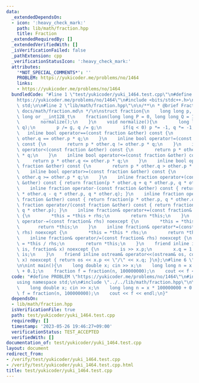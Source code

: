 ```yaml
---
data:
  _extendedDependsOn:
  - icon: ':heavy_check_mark:'
    path: lib/math/fraction.hpp
    title: Fraction
  _extendedRequiredBy: []
  _extendedVerifiedWith: []
  _isVerificationFailed: false
  _pathExtension: cpp
  _verificationStatusIcon: ':heavy_check_mark:'
  attributes:
    '*NOT_SPECIAL_COMMENTS*': ''
    PROBLEM: https://yukicoder.me/problems/no/1464
    links:
    - https://yukicoder.me/problems/no/1464
  bundledCode: "#line 1 \"test/yukicoder/yuki_1464.test.cpp\"\n#define PROBLEM \"\
    https://yukicoder.me/problems/no/1464\"\n#include <bits/stdc++.h>\nusing namespace\
    \ std;\n\n#line 2 \"lib/math/fraction.hpp\"\n\n/**\n * @brief Fraction\n * @docs\
    \ docs/math/fraction.md\n */\n\nstruct fraction{\n    long long p, q; // long\
    \ long or __int128_t\n    fraction(long long P = 0, long long Q = 1): p(P), q(Q){\n\
    \        normalize();\n    }\n    void normalize(){\n        long long g = __gcd(p,\
    \ q);\n        p /= g, q /= g;\n        if(q < 0) p *= -1, q *= -1;\n    }\n \
    \   inline bool operator==(const fraction &other) const {\n        return p *\
    \ other.q == other.p * q;\n    }\n    inline bool operator!=(const fraction &other)\
    \ const {\n        return p * other.q != other.p * q;\n    }\n    inline bool\
    \ operator<(const fraction &other) const {\n        return p * other.q < other.p\
    \ * q;\n    }\n    inline bool operator<=(const fraction &other) const {\n   \
    \     return p * other.q <= other.p * q;\n    }\n    inline bool operator>(const\
    \ fraction &other) const {\n        return p * other.q > other.p * q;\n    }\n\
    \    inline bool operator>=(const fraction &other) const {\n        return p *\
    \ other.q >= other.p * q;\n    }\n    inline fraction operator+(const fraction\
    \ &other) const { return fraction(p * other.q + q * other.p, q * other.q); }\n\
    \    inline fraction operator-(const fraction &other) const { return fraction(p\
    \ * other.q - q * other.p, q * other.q); }\n    inline fraction operator*(const\
    \ fraction &other) const { return fraction(p * other.p, q * other.q); }\n    inline\
    \ fraction operator/(const fraction &other) const { return fraction(p * other.q,\
    \ q * other.p); }\n    inline fraction& operator+=(const fraction& rhs) noexcept\
    \ {\n        *this = *this + rhs;\n        return *this;\n    }\n    inline fraction&\
    \ operator-=(const fraction& rhs) noexcept {\n        *this = *this - rhs;\n \
    \       return *this;\n    }\n    inline fraction& operator*=(const fraction&\
    \ rhs) noexcept {\n        *this = *this * rhs;\n        return *this;\n    }\n\
    \    inline fraction& operator/=(const fraction& rhs) noexcept {\n        *this\
    \ = *this / rhs;\n        return *this;\n    }\n    friend inline istream& operator>>(istream&\
    \ is, fraction& x) noexcept {\n        is >> x.p;\n        x.q = 1;\n        return\
    \ is;\n    }\n    friend inline ostream& operator<<(ostream& os, const fraction&\
    \ x) noexcept { return os << x.p << \"/\" << x.q; }\n};\n#line 6 \"test/yukicoder/yuki_1464.test.cpp\"\
    \n\nint main(){\n    long double x; cin >> x;\n    long long n = x * 100000000\
    \ + 0.1;\n    fraction f = fraction(n, 100000000);\n    cout << f << endl;\n}\n"
  code: "#define PROBLEM \"https://yukicoder.me/problems/no/1464\"\n#include <bits/stdc++.h>\n\
    using namespace std;\n\n#include \"../../lib/math/fraction.hpp\"\n\nint main(){\n\
    \    long double x; cin >> x;\n    long long n = x * 100000000 + 0.1;\n    fraction\
    \ f = fraction(n, 100000000);\n    cout << f << endl;\n}"
  dependsOn:
  - lib/math/fraction.hpp
  isVerificationFile: true
  path: test/yukicoder/yuki_1464.test.cpp
  requiredBy: []
  timestamp: '2023-05-26 19:46:27+09:00'
  verificationStatus: TEST_ACCEPTED
  verifiedWith: []
documentation_of: test/yukicoder/yuki_1464.test.cpp
layout: document
redirect_from:
- /verify/test/yukicoder/yuki_1464.test.cpp
- /verify/test/yukicoder/yuki_1464.test.cpp.html
title: test/yukicoder/yuki_1464.test.cpp
---
```

